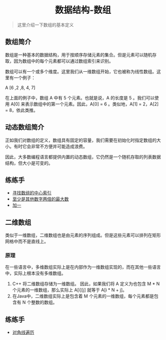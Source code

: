 <h1 align=center>数据结构-数组</h1>

> 这里介绍一下数组的基本定义

## 数组简介

数组是一种基本的数据结构，用于按顺序存储元素的集合。但是元素可以随机存取，因为数组中的每个元素都可以通过数组索引来识别。

数组可以有一个或多个维度。这里我们从一维数组开始，它也被称为线性数组。这里有一个例子：

A [6 ,2 ,8, 4, 7]

在上面的例子中，数组 A 中有 5 个元素。也就是说，A 的长度是 5 。我们可以使用 A[0] 来表示数组中的第一个元素。因此，A[0] = 6 。类似地，A[1] = 2，A[2] = 8，依此类推。

## 动态数组简介

正如我们对数组的定义，数组具有固定的容量，我们需要在初始化时指定数组的大小。有时它会非常不方便并可能造成浪费。

因此，大多数编程语言都提供内置的动态数组，它仍然是一个随机存取的列表数据结构，但大小是可变的。

## 练练手

* [寻找数组的中心索引](../../../docs/724.寻找数组的中心索引.md)
* [至少是其他数字两倍的最大数](../../../docs/724.至少是其他数字两倍的最大数.md)
* [加一](../../../docs/66.加一.md)

## 二维数组

类似于一维数组，二维数组也是由元素的序列组成。但是这些元素可以排列在矩形网格中而不是直线上。

### 原理

在一些语言中，多维数组实际上是在内部作为一维数组实现的，而在其他一些语言中，实际上根本没有多维数组。

1. C++ 将二维数组存储为一维数组。
因此，如果我们将 A 定义为也包含 M * N 个元素的一维数组，那么实际上 A[i][j] 就等于 A[i * N + j]。
2. 在Java中，二维数组实际上是包含着 M 个元素的一维数组，每个元素都是包含有 N 个整数的数组。

## 练练手

* [对角线遍历](../../../docs/498.对角线遍历.md)